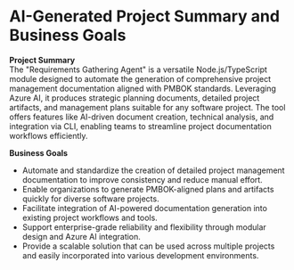 # AI-Generated Project Summary and Business Goals

**Project Summary**  
The "Requirements Gathering Agent" is a versatile Node.js/TypeScript module designed to automate the generation of comprehensive project management documentation aligned with PMBOK standards. Leveraging Azure AI, it produces strategic planning documents, detailed project artifacts, and management plans suitable for any software project. The tool offers features like AI-driven document creation, technical analysis, and integration via CLI, enabling teams to streamline project documentation workflows efficiently.

**Business Goals**  
- Automate and standardize the creation of detailed project management documentation to improve consistency and reduce manual effort.  
- Enable organizations to generate PMBOK-aligned plans and artifacts quickly for diverse software projects.  
- Facilitate integration of AI-powered documentation generation into existing project workflows and tools.  
- Support enterprise-grade reliability and flexibility through modular design and Azure AI integration.  
- Provide a scalable solution that can be used across multiple projects and easily incorporated into various development environments.